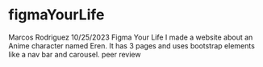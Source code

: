 # figmaYourLife
Marcos Rodriguez
10/25/2023
Figma Your Life
I made a website about an Anime character named Eren. It has 3 pages and uses bootstrap elements like a nav bar and carousel.
peer review
